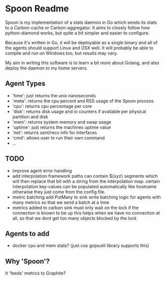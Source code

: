 # Spoon Readme

Spoon is my implementation of a stats daemon
in Go which sends its stats to a Carbon-cache or Carbon-aggregator. It aims to
closely follow how python-diamond works, but quite a bit simpler and easier to
configure.

Because it's written in Go, it will be deployable as a single binary and all of
the agents should support Linux and OSX well. It will probably be able to
compile and run on Windows too, but results may vary.

My aim in writing this software is to learn a bit more about Golang, and also
deploy the daemon to my home servers.

## Agent Types

- 'time': just returns the unix nanoseconds
- 'meta': returns the cpu percent and RSS usage of the Spoon process.
- 'cpu': returns cpu percentage per core
- 'disk': returns disk usage and io counters if available per physical partition and disk
- 'mem': returns system memory and swap usage
- 'uptime': just returns the machines uptime value
- 'net': returns sent/recv info for interfaces
- 'cmd': allows user to run their own command
- ...

## TODO

- improve agent error handling
- add interpolation framework
    paths can contain ${xyz} segments which will then replace that bit with a string from the
    interpolation map. certain interpolation key-values can be populated automatically like
    hostname otherwise they just come from the config file.
- metric batching
    add PutMany to sink
    write batching logic for agents with many metrics so that we send a batch at a time
- metrics added to carbon sink must only wait on the lock if the connection is known to be up
    this helps when we have no connection at all, so that we dont get too many objects blocked by the lock

## Agents to add

- docker cpu and mem stats? (just cos gopsutil library supports this)

## Why 'Spoon'?

It 'feeds' metrics to Graphite?

